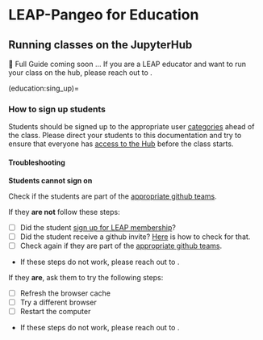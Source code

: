 # LEAP-Pangeo for Education

## Running classes on the JupyterHub

🚧 Full Guide coming soon ... If you are a LEAP educator and want to run your class on the hub, please reach out to [](contact.data_compute_manager).

(education:sing_up)=
### How to sign up students

Students should be signed up to the appropriate user [categories](users.categories) ahead of the class. Please direct your students to this documentation and try to ensure that everyone has [access to the Hub](hub:server:login) before the class starts.

#### Troubleshooting

**Students cannot sign on**

Check if the students are part of the [appropriate github teams](users:categories). 

If they **are not** follow these steps:
- [ ] Did the student [sign up for LEAP membership]()?
- [ ] Did the student receive a github invite? [Here](users.invite) is how to check for that.  
- [ ] Check again if they are part of the [appropriate github teams](users:categories).
- If these steps do not work, please reach out to [](contact.data_compute_manager).

If they **are**, ask them to try the following steps:
- [ ] Refresh the browser cache
- [ ] Try a different browser
- [ ] Restart the computer
- If these steps do not work, please reach out to [](contact.data_compute_manager).

